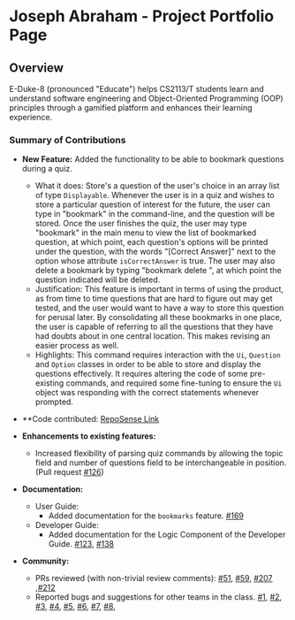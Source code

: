 # Joseph Abraham - Project Portfolio Page

## Overview
E-Duke-8 (pronounced "Educate") helps CS2113/T students learn and understand software engineering and Object-Oriented Programming (OOP) principles through a gamified platform and enhances their learning experience. 


### Summary of Contributions

- **New Feature:** Added the functionality to be able to bookmark questions during a quiz.
    - What it does: Store's a question of the user's choice in an array list of type `Displayable`. Whenever the user is in a quiz and wishes to store a particular question of interest for the future, the user can
    type in "bookmark" in the command-line, and the question will be stored. Once the user finishes the quiz, the user may type "bookmark" in the main menu to view the list of bookmarked question,
    at which point, each question's options will be printed under the question, with the words "[Correct Answer]" next to the option whose attribute `isCorrectAnswer` is true.
    The user may also delete a bookmark by typing "bookmark delete <index number of the question>", at which point the question indicated will be deleted.
    - Justification: This feature is important in terms of using the product, as from time to time questions that are hard to figure out may get tested, and the user
    would want to have a way to store this question for perusal later. By consolidating all these bookmarks in one place, the user is capable of referring to all the questions that they have had doubts about
    in one central location. This makes revising an easier process as well.
    - Highlights: This command requires interaction with the `Ui`, `Question` and `Option` classes in order to be able to store and display the questions effectively. It requires altering the code of some pre-existing
    commands, and required some fine-tuning to ensure the `Ui` object was responding with the correct statements whenever prompted.
    
- **Code contributed: [RepoSense Link](https://nus-cs2113-ay2021s1.github.io/tp-dashboard/#breakdown=true&search=&sort=groupTitle&sortWithin=title&since=2020-09-27&timeframe=commit&mergegroup=&groupSelect=groupByRepos&checkedFileTypes=docs~functional-code~test-code~other&tabOpen=true&tabType=authorship&tabAuthor=josephhhhhhhhh&tabRepo=AY2021S1-CS2113T-F12-3%2Ftp%5Bmaster%5D&authorshipIsMergeGroup=false&authorshipFileTypes=docs~functional-code~test-code~other)
    
- **Enhancements to existing features:**
    - Increased flexibility of parsing quiz commands by allowing the topic field and number of questions field to be interchangeable in position. (Pull request [#126](https://github.com/AY2021S1-CS2113T-F12-3/tp/pull/126))
    
- **Documentation:**
    - User Guide:
        - Added documentation for the `bookmarks` feature. [#169](https://github.com/AY2021S1-CS2113T-F12-3/tp/pull/169)
    - Developer Guide:
        - Added documentation for the Logic Component of the Developer Guide. [#123](https://github.com/AY2021S1-CS2113T-F12-3/tp/pull/123), [#138](https://github.com/AY2021S1-CS2113T-F12-3/tp/pull/138)  

- **Community:**
    - PRs reviewed (with non-trivial review comments): [#51](https://github.com/AY2021S1-CS2113T-F12-3/tp/pull/51), [#59](https://github.com/AY2021S1-CS2113T-F12-3/tp/pull/59), [#207](https://github.com/AY2021S1-CS2113T-F12-3/tp/pull/207) ,[#212](https://github.com/AY2021S1-CS2113T-F12-3/tp/pull/212)
    - Reported bugs and suggestions for other teams in the class. [#1](https://github.com/josephhhhhhhhh/ped/issues/1), [#2](https://github.com/josephhhhhhhhh/ped/issues/2), [#3](https://github.com/josephhhhhhhhh/ped/issues/3), [#4](https://github.com/josephhhhhhhhh/ped/issues/4), [#5](https://github.com/josephhhhhhhhh/ped/issues/5), [#6](https://github.com/josephhhhhhhhh/ped/issues/6), [#7](https://github.com/josephhhhhhhhh/ped/issues/7), [#8](https://github.com/josephhhhhhhhh/ped/issues/8),
